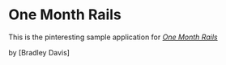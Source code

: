 # One Month Rails

This is the pinteresting sample application for
[*One Month Rails*](http://onemonthrails.com)

by [Bradley Davis]